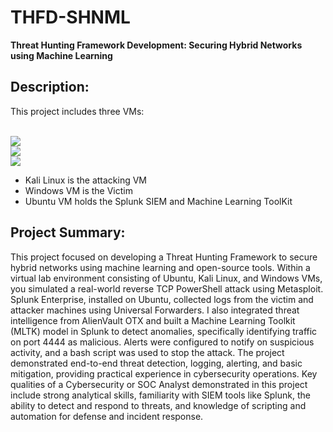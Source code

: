 # THFD-SHNML
<b>Threat Hunting Framework Development: Securing Hybrid Networks using Machine Learning</b>
<h2>Description: </h2>
This project includes three VMs: <br><br>

<img src="https://img.shields.io/badge/Ubuntu-orange?style=flat-square&logo=ubuntu"/><br>
<img src="https://img.shields.io/badge/Kali_Linux-blue?style=flat-square&logo=kalilinux"/><br>
<img src="https://img.shields.io/badge/Windows-red?style=flat-square&logo=windows&logoColor=white"/><br>

- Kali Linux is the attacking VM
- Windows VM is the Victim
- Ubuntu VM holds the Splunk SIEM and Machine Learning ToolKit

<h2>Project Summary:</h2>
This project focused on developing a Threat Hunting Framework to secure hybrid networks using machine learning and open-source tools. Within a virtual lab environment consisting of Ubuntu, Kali Linux, and Windows VMs, you simulated a real-world reverse TCP PowerShell attack using Metasploit. Splunk Enterprise, installed on Ubuntu, collected logs from the victim and attacker machines using Universal Forwarders. I also integrated threat intelligence from AlienVault OTX and built a Machine Learning Toolkit (MLTK) model in Splunk to detect anomalies, specifically identifying traffic on port 4444 as malicious. Alerts were configured to notify on suspicious activity, and a bash script was used to stop the attack. The project demonstrated end-to-end threat detection, logging, alerting, and basic mitigation, providing practical experience in cybersecurity operations. Key qualities of a Cybersecurity or SOC Analyst demonstrated in this project include strong analytical skills, familiarity with SIEM tools like Splunk, the ability to detect and respond to threats, and knowledge of scripting and automation for defense and incident response.
